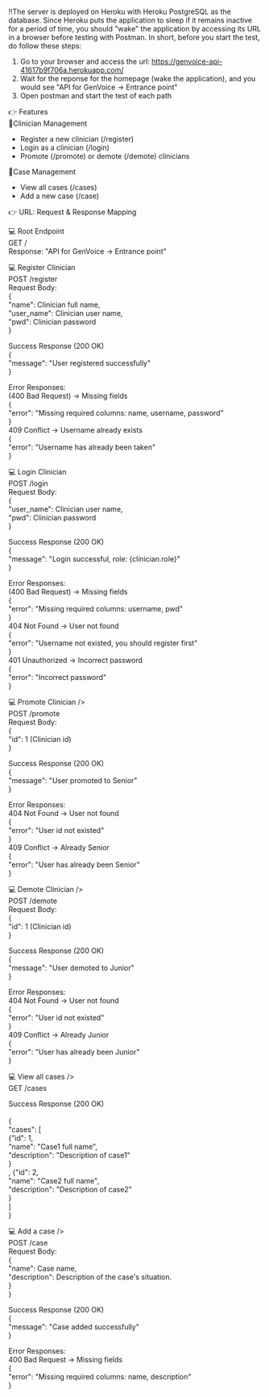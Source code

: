 ‼️The server is deployed on Heroku with Heroku PostgreSQL as the database. Since Heroku puts the application to sleep if it remains inactive for a period of time, you should "wake" the application by accessing its URL in a browser before testing with Postman. In short, before you start the test, do follow these steps:<br />
1. Go to your browser and access the url: https://genvoice-api-41617b9f706a.herokuapp.com/
2. Wait for the reponse for the homepage (wake the application), and you would see "API for GenVoice -> Entrance point"
3. Open postman and start the test of each path


👉 Features<br />
📑Clinician Management
- Register a new clinician (/register)
- Login as a clinician (/login)
- Promote (/promote) or demote (/demote) clinicians

📑Case Management
- View all cases (/cases)
- Add a new case (/case)

👉 URL: Request & Response Mapping<br />

💻 Root Endpoint<br />
GET /<br />
Response: "API for GenVoice -> Entrance point"<br />

💻 Register Clinician<br />
POST /register<br />
Request Body:<br />
{<br />
  "name": Clinician full name,<br />
  "user_name": Clinician user name,<br />
  "pwd": Clinician password<br />
}

Success Response (200 OK)<br />
{<br />
  "message": "User registered successfully"<br />
}<br />

Error Responses:<br />
(400 Bad Request) → Missing fields<br />
{<br /> 
    "error": "Missing required columns: name, username, password"<br /> 
}<br />
409 Conflict → Username already exists<br />
{<br />
    "error": "Username has already been taken"<br />
}<br />

💻 Login Clinician<br />
POST /login<br />
Request Body:<br />
{<br />
  "user_name": Clinician user name,<br />
  "pwd": Clinician password<br />
}

Success Response (200 OK)<br />
{<br />
  "message": "Login successful, role: {clinician.role}"<br />
}<br />

Error Responses:<br />
(400 Bad Request) → Missing fields<br />
{<br /> 
    "error": "Missing required columns: username, pwd"<br /> 
}<br />
404 Not Found → User not found<br />
{<br />
    "error": "Username not existed, you should register first"<br />
}<br />
401 Unauthorized → Incorrect password<br />
{<br />
    "error": "Incorrect password"<br />
}<br />

💻 Promote Clinician /><br />
POST /promote<br />
Request Body:<br />
{<br />
  "id": 1 (Clinician id) <br />
}

Success Response (200 OK)<br />
{<br />
  "message": "User promoted to Senior"<br />
}<br />

Error Responses:<br />
404 Not Found → User not found<br />
{<br />
    "error": "User id not existed"<br />
}<br />
409 Conflict → Already Senior<br />
{<br />
    "error": "User has already been Senior"<br />
}<br />

💻 Demote Clinician /><br />
POST /demote<br />
Request Body:<br />
{<br />
  "id": 1 (Clinician id) <br />
}

Success Response (200 OK)<br />
{<br />
  "message": "User demoted to Junior"<br />
}<br />

Error Responses:<br />
404 Not Found → User not found<br />
{<br />
    "error": "User id not existed"<br />
}<br />
409 Conflict → Already Junior<br />
{<br />
    "error": "User has already been Junior"<br />
}<br />

💻 View all cases /><br />
GET /cases<br />

Success Response (200 OK)<br /><br />
{<br />
  "cases": [<br />
      {"id": 1,<br />
      "name": "Case1 full name",<br />
      "description": "Description of case1"<br />
    }<br />,
      {"id": 2,<br />
      "name": "Case2 full name",<br />
      "description": "Description of case2"<br />
    }<br />
  ]<br />
}

💻 Add a case /><br />
POST /case<br />
Request Body:<br />
{<br />
  "name": Case name, <br />
  "description": Description of the case's situation.<br />
}<br />
}<br />

Success Response (200 OK)<br />
{<br />
  "message": "Case added successfully"<br />
}<br />

Error Responses:<br />
400 Bad Request → Missing fields<br />
{<br />
    "error": "Missing required columns: name, description"<br />
}<br />




